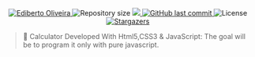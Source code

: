 
<p align="center">	
<a href="https://www.linkedin.com/in/ediberto-b-oliveira-872926178/">
  <img alt="Ediberto Oliveira" src="https://img.shields.io/badge/Author-Ediberto%20Oliveira-red" />
  </a>
  <img alt="Repository size" src="https://img.shields.io/github/repo-size/edibertooliveira/Basic-Calculator?color=red">

  <a aria-label="Completed" href="https://nextlevelweek.com/episodios/omnistack/edicao/2">
    <img src="https://img.shields.io/badge/Project-Calculator--Basic-red"></img>
  </a>
  <a href="https://github.com/edibertooliveira/Proffy-Web/commits/master">
    <img alt="GitHub last commit" src="https://img.shields.io/github/last-commit/edibertooliveira/Basic-Calculator?color=red">
  </a> 
  <img alt="License" src="https://img.shields.io/badge/license-MIT-red">
   <a href="https://github.com/edibertooliveira/Proffy-Web/stargazers">
    <img alt="Stargazers" src="https://img.shields.io/github/stars/edibertooliveira/Basic-Calculator?color=red">
  </a>
</p>

> :rocket: Calculator Developed With Html5,CSS3 & JavaScript: The goal will be to program it only with pure javascript.


